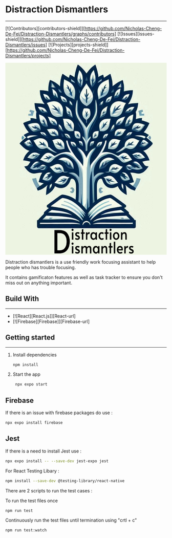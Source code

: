 # Distraction Dismantlers
---

[![Contributors][contributors-shield]][https://github.com/Nicholas-Cheng-De-Fei/Distraction-Dismantlers/graphs/contributors]
[![Issues][issues-shield]][https://github.com/Nicholas-Cheng-De-Fei/Distraction-Dismantlers/issues]
[![Projects][projects-shield]][https://github.com/Nicholas-Cheng-De-Fei/Distraction-Dismantlers/projects]

<!-- PROJECT LOGO -->
<div>
   <img src = "assets\images\App-icon\app logo.png" width="600" height="600" align = "center">
</div>

Distraction dismantlers is a use friendly work focusing assistant to help people who has trouble focusing.

It contains gamificaton features as well as task tracker to ensure you don't miss out on anything important.

## Build With
---
* [![React][React.js]][React-url]
* [![Firebase][Firebase]][Firebase-url]

## Getting started
---

1. Install dependencies

   ```bash
   npm install
   ```

2. Start the app

   ```bash
    npx expo start
   ```

## Firebase

If there is an issue with firebase packages do use :

```bash
npx expo install firebase
```

## Jest

If there is a need to install Jest use :

```bash
npx expo install -- --save-dev jest-expo jest
```

For React Testing Libary :
```bash
npm install --save-dev @testing-library/react-native
```

There are 2 scripts to run the test cases :

To run the test files once
```bash
npm run test
```

Continuously run the test files until termination using "crtl + c"
```bash
npm run test:watch
```
